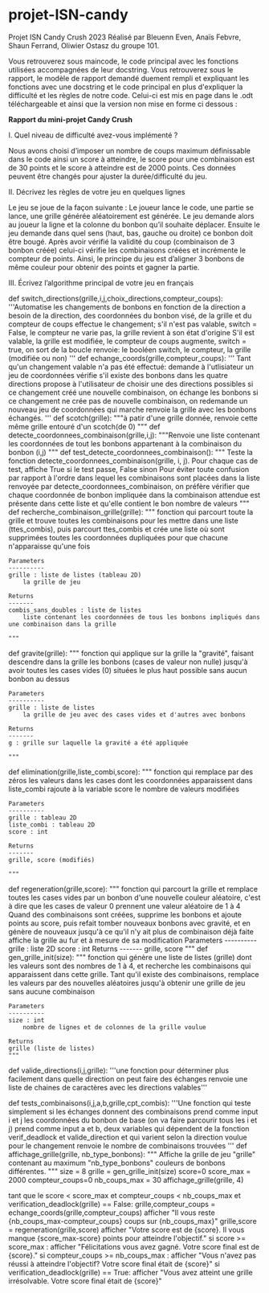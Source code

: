 # projet-ISN-candy
Projet ISN Candy Crush 2023
Réalisé par Bleuenn Even, Anaïs Febvre, Shaun Ferrand, Oliwier Ostasz du groupe 101.

Vous retrouverez sous maincode, le code principal avec les fonctions utilisées accompagnées de leur docstring.
Vous retrouverez sous le rapport, le modèle de rapport demandé duement rempli et expliquant les fonctions avec une docstring et le code principal en plus d'expliquer la difficulté et les règles de notre code. Celui-ci est mis en page dans le .odt téléchargeable et ainsi que la version non mise en forme ci dessous : 

**Rapport du mini-projet Candy Crush**

I.  Quel niveau de difficulté avez-vous implémenté ?

Nous avons choisi d’imposer un nombre de coups maximum définissable dans le code ainsi un score à atteindre, le score pour une combinaison est de 30 points et le score à atteindre est de 2000 points. Ces données peuvent être changés pour ajuster la durée/difficulté du jeu.

II.  Décrivez les règles de votre jeu en quelques lignes

Le jeu se joue de la façon suivante : 
Le joueur lance le code, une partie se lance, une grille générée aléatoirement est générée. Le jeu demande alors au joueur la ligne et la colonne du bonbon qu’il souhaite déplacer. Ensuite le jeu demande dans quel sens (haut, bas, gauche ou droite) ce bonbon doit être bougé. Après avoir vérifié la validité du coup (combinaison de 3 bonbon créée) celui-ci vérifie les combinaisons créées et incrémente le compteur de points.
Ainsi, le principe du jeu est d’aligner 3 bonbons de même couleur pour obtenir des points et gagner la partie.

III.  Écrivez l’algorithme principal de votre jeu en français


def switch_directions(grille,i,j,choix_directions,compteur_coups):
    '''Automatise les changements de bonbons en fonction de la direction
    a besoin de la direction, des coordonnées du bonbon visé, de la grille et du compteur de coups
    effectue le changement;
    s'il n'est pas valable, switch = False, le compteur ne varie pas, la grille revient à son état d'origine
    S'il est valable, la grille est modifiée, le compteur de coups augmente, switch = true, on sort de la boucle
    renvoie: le booléen switch, le compteur, la grille (modifiée ou non)
    '''
def echange_coords(grille,compteur_coups):
    '''
    Tant qu'un changement valable n'a pas été effectué:
    demande à l'utlisiateur un jeu de coordonnées
    vérifie s'il existe des bonbons dans les quatre directions
    propose à l'utilisateur de choisir une des directions possibles
    si ce changement créé une nouvelle combinaison, on échange les bonbons
    si ce changement ne crée pas de nouvelle combinaison, on redemande un nouveau jeu de coordonnées qui marche
    renvoie la grille avec les bonbons échangés.
    '''
def scotch(grille):
    """à patir d'une grille donnée, renvoie cette même grille entouré d'un scotch(de 0)
    """
def detecte_coordonnees_combinaison(grille,i,j):
    """Renvoie une liste contenant les coordonnées de tout
    les bonbons appartenant à la combinaison du bonbon (i,j)
    """
def test_detecte_coordonnees_combinaison():
    """
    Teste la fonction detecte_coordonnees_combinaison(grille, i, j).
    Pour chaque cas de test, affiche True si le test passe, False sinon
    Pour éviter toute confusion par rapport à l'ordre dans lequel les combinaisons sont placées dans
    la liste renvoyée par detecte_coordonnees_combinaison, on préfère vérifier que chaque coordonnée 
    de bonbon impliquée dans la combinaison attendue est présente dans cette liste et qu'elle contient 
    le bon nombre de valeurs
    """
def recherche_combinaison_grille(grille):
    """
    fonction qui parcourt toute la grille et trouve toutes les combinaisons pour les mettre dans une liste (ttes_combis), puis
    parcourt ttes_combis et crée une liste où sont supprimées toutes les coordonnées dupliquées pour que chacune n'apparaisse qu'une fois

    Parameters
    ----------
    grille : liste de listes (tableau 2D)
        la grille de jeu

    Returns
    -------
    combis_sans_doubles : liste de listes 
        liste contenant les coordonnées de tous les bonbons impliqués dans une combinaison dans la grille

    """
def gravite(grille):
    """
    fonction qui applique sur la grille la "gravité", faisant descendre dans la grille les bonbons (cases de valeur non nulle) jusqu'à avoir toutes les
    cases vides (0) situées le plus haut possible sans aucun bonbon au dessus

    Parameters
    ----------
    grille : liste de listes
        la grille de jeu avec des cases vides et d'autres avec bonbons

    Returns
    -------
    g : grille sur laquelle la gravité a été appliquée

    """
def elimination(grille,liste_combi,score):
    """
    fonction qui remplace par des zéros les valeurs dans les cases dont les 
    coordonnées apparaissent dans liste_combi
    rajoute à la variable score le nombre de valeurs modifiées
    
    Parameters
    ----------
    grille : tableau 2D
    liste_combi : tableau 2D
    score : int

    Returns
    -------
    grille, score (modifiés)

    """
def regeneration(grille,score):
    """
    fonction qui parcourt la grille et remplace toutes les cases vides par un 
    bonbon d'une nouvelle couleur aléatoire, c'est à dire que les cases de 
    valeur 0 prennent une valeur aléatoire de 1 à 4
    Quand des combinaisons sont créées, supprime les bonbons et ajoute points 
    au score, puis refait tomber nouveaux bonbons avec gravité, et en génère 
    de nouveaux jusqu'à ce qu'il n'y ait plus de combinaison déjà faite
    affiche la grille au fur et à mesure de sa modification
    Parameters
    ----------
    grille : liste 2D
    score : int
    Returns
    -------
    grille, score
    """
def gen_grille_init(size):
    """
    fonction qui génère une liste de listes (grille) dont les valeurs
    sont des nombres de 1 à 4, et recherche les combinaisons qui 
    apparaissent dans cette grille. Tant qu'il existe des combinaisons,
    remplace les valeurs par des nouvelles aléatoires jusqu'à obtenir
    une grille de jeu sans aucune combinaison
    
    Parameters
    ----------
    size : int
        nombre de lignes et de colonnes de la grille voulue
        
    Returns
    grille (liste de listes)
    """
def valide_directions(i,j,grille):
    '''une fonction pour déterminer plus facilement dans quelle direction on peut faire des échanges
    renvoie une liste de chaines de caractères avec les directions valables'''

def tests_combinaisons(i,j,a,b,grille,cpt_combis):
    '''Une fonction qui teste simplement si les échanges donnent des combinaisons
    prend comme input i et j les coordonnées du bonbon de base (on va faire parcourir tous les i et j)
    prend comme input a et b, deux variables qui dépendent de la fonction verif_deadlock et valide_direction et qui varient selon la direction voulue pour le changement
    renvoie le nombre de combinaisons trouvées
    '''
def affichage_grille(grille, nb_type_bonbons):
    """ Affiche la grille de jeu "grille" contenant au maximum "nb_type_bonbons" couleurs de bonbons différentes.
    """
size = 8
grille = gen_grille_init(size)
score=0
score_max = 2000
compteur_coups=0
nb_coups_max = 30
affichage_grille(grille, 4)

tant que le score < score_max et compteur_coups < nb_coups_max et verification_deadlock(grille) == False:
    grille,compteur_coups = echange_coords(grille,compteur_coups)
    afficher  "Il vous reste {nb_coups_max-compteur_coups} coups sur {nb_coups_max}"
    grille,score = regeneration(grille,score)
    afficher "Votre score est de {score}. Il vous manque {score_max-score} points pour atteindre l'objectif."
si score >= score_max :
    afficher "Félicitations vous avez gagné. Votre score final est de {score}."
si compteur_coups >= nb_coups_max :
    afficher "Vous n'avez pas réussi à atteindre l'objectif? Votre score final était de {score}"
si verification_deadlock(grille) == True:
    afficher "Vous avez atteint une grille irrésolvable. Votre score final était de {score}"

